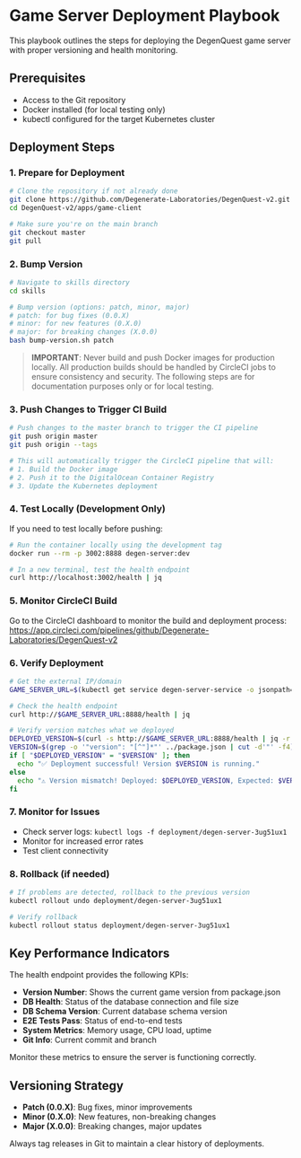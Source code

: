 # Game Server Deployment Playbook

This playbook outlines the steps for deploying the DegenQuest game server with proper versioning and health monitoring.

## Prerequisites

- Access to the Git repository
- Docker installed (for local testing only)
- kubectl configured for the target Kubernetes cluster

## Deployment Steps

### 1. Prepare for Deployment

```bash
# Clone the repository if not already done
git clone https://github.com/Degenerate-Laboratories/DegenQuest-v2.git
cd DegenQuest-v2/apps/game-client

# Make sure you're on the main branch
git checkout master
git pull
```

### 2. Bump Version

```bash
# Navigate to skills directory
cd skills

# Bump version (options: patch, minor, major)
# patch: for bug fixes (0.0.X)
# minor: for new features (0.X.0)
# major: for breaking changes (X.0.0)
bash bump-version.sh patch
```

> **IMPORTANT**: Never build and push Docker images for production locally. All production builds should be handled by CircleCI jobs to ensure consistency and security. The following steps are for documentation purposes only or for local testing.

### 3. Push Changes to Trigger CI Build

```bash
# Push changes to the master branch to trigger the CI pipeline
git push origin master
git push origin --tags

# This will automatically trigger the CircleCI pipeline that will:
# 1. Build the Docker image
# 2. Push it to the DigitalOcean Container Registry
# 3. Update the Kubernetes deployment
```

### 4. Test Locally (Development Only)

If you need to test locally before pushing:

```bash
# Run the container locally using the development tag
docker run --rm -p 3002:8888 degen-server:dev

# In a new terminal, test the health endpoint
curl http://localhost:3002/health | jq
```

### 5. Monitor CircleCI Build

Go to the CircleCI dashboard to monitor the build and deployment process:
https://app.circleci.com/pipelines/github/Degenerate-Laboratories/DegenQuest-v2

### 6. Verify Deployment

```bash
# Get the external IP/domain
GAME_SERVER_URL=$(kubectl get service degen-server-service -o jsonpath='{.status.loadBalancer.ingress[0].ip}')

# Check the health endpoint
curl http://$GAME_SERVER_URL:8888/health | jq

# Verify version matches what we deployed
DEPLOYED_VERSION=$(curl -s http://$GAME_SERVER_URL:8888/health | jq -r .version)
VERSION=$(grep -o '"version": "[^"]*"' ../package.json | cut -d'"' -f4)
if [ "$DEPLOYED_VERSION" = "$VERSION" ]; then
  echo "✅ Deployment successful! Version $VERSION is running."
else
  echo "⚠️ Version mismatch! Deployed: $DEPLOYED_VERSION, Expected: $VERSION"
fi
```

### 7. Monitor for Issues

- Check server logs: `kubectl logs -f deployment/degen-server-3ug51ux1`
- Monitor for increased error rates
- Test client connectivity

### 8. Rollback (if needed)

```bash
# If problems are detected, rollback to the previous version
kubectl rollout undo deployment/degen-server-3ug51ux1

# Verify rollback
kubectl rollout status deployment/degen-server-3ug51ux1
```

## Key Performance Indicators

The health endpoint provides the following KPIs:

- **Version Number**: Shows the current game version from package.json
- **DB Health**: Status of the database connection and file size
- **DB Schema Version**: Current database schema version
- **E2E Tests Pass**: Status of end-to-end tests
- **System Metrics**: Memory usage, CPU load, uptime
- **Git Info**: Current commit and branch

Monitor these metrics to ensure the server is functioning correctly.

## Versioning Strategy

- **Patch (0.0.X)**: Bug fixes, minor improvements
- **Minor (0.X.0)**: New features, non-breaking changes
- **Major (X.0.0)**: Breaking changes, major updates

Always tag releases in Git to maintain a clear history of deployments. 